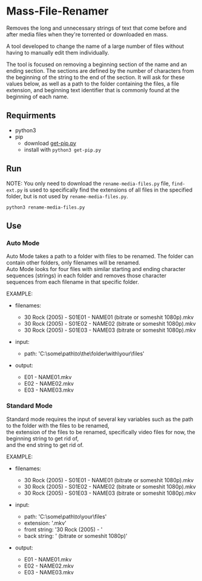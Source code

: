 # Mass-File-Renamer
Removes the long and unnecessary strings of text that come before and after media files when they're torrented or downloaded en mass.

A tool developed to change the name of a large number of files without having to manually edit them individually.  

The tool is focused on removing a beginning section of the name and an ending section. The sections are defined by the number of characters 
from the beginning of the string to the end of the section. It will ask for these values below, as well as a path to the folder containing 
the files, a file extension, and beginning text identifier that is commonly found at the beginning of each name.

## Requirments

  - python3
  - pip
    - download [get-pip.py](https://bootstrap.pypa.io/get-pip.py)
    - install with `python3 get-pip.py`


## Run

NOTE: You only need to download the `rename-media-files.py` file, `find-ext.py` is used to specifically find the extensions of all files in the specified folder, but is not used by `rename-media-files.py`.

`python3 rename-media-files.py`


## Use

  ### Auto Mode
  Auto Mode takes a path to a folder with files to be renamed. The folder can contain other folders, only filenames will be renamed. <br />
  Auto Mode looks for four files with similar starting and ending character sequences (strings) in each folder and removes those character <br /> 
  sequences from each filename in that specific folder.

  EXAMPLE:  
  
  - filenames:  
    - 30 Rock (2005) - S01E01 - NAME01 (bitrate or someshit 1080p).mkv  
    - 30 Rock (2005) - S01E02 - NAME02 (bitrate or someshit 1080p).mkv  
    - 30 Rock (2005) - S01E03 - NAME03 (bitrate or someshit 1080p).mkv   

  - input:  
    - path: 'C:\some\path\to\the\folder\with\your\files'  

  - output:  
    - E01 - NAME01.mkv  
    - E02 - NAME02.mkv  
    - E03 - NAME03.mkv  
  
  ### Standard Mode
  Standard mode requires the input of several key variables such as the path to the folder with the files to be renamed,  
  the extension of the files to be renamed, specifically video files for now, the beginning string to get rid of,  
  and the end string to get rid of.
  
  EXAMPLE:  
  
  - filenames:  
    - 30 Rock (2005) - S01E01 - NAME01 (bitrate or someshit 1080p).mkv  
    - 30 Rock (2005) - S01E02 - NAME02 (bitrate or someshit 1080p).mkv  
    - 30 Rock (2005) - S01E03 - NAME03 (bitrate or someshit 1080p).mkv 
  
  - input:  
    - path: 'C:\some\path\to\your\files'  
    - extension: '.mkv'  
    - front string: '30 Rock (2005) - '  
    - back string: ' (bitrate or someshit 1080p)'

  - output:  
    - E01 - NAME01.mkv  
    - E02 - NAME02.mkv  
    - E03 - NAME03.mkv 
  

